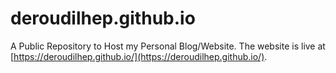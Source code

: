 # deroudilhep.github.io

A Public Repository to Host my Personal Blog/Website. The website is live at [https://deroudilhep.github.io/](https://deroudilhep.github.io/).
